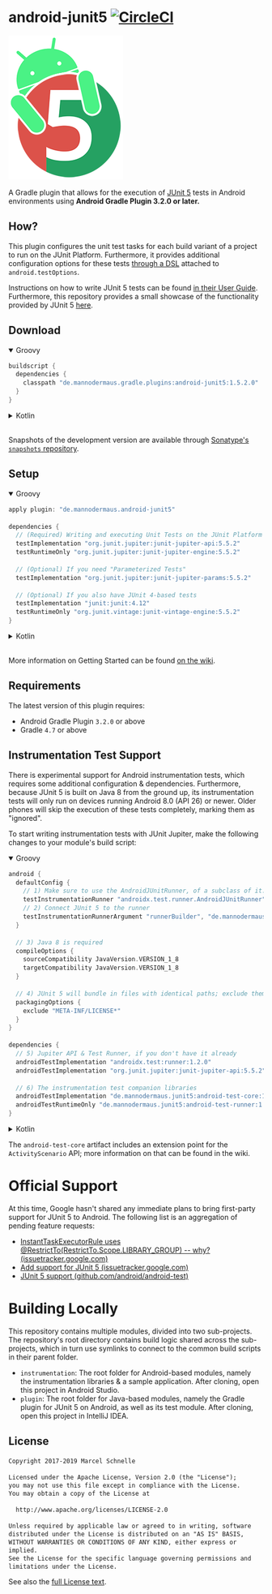 <!--
  This file was automatically generated by Gradle. Do not modify.
  To update the content of this README, please apply modifications
  to `README.md.template` instead, and run the `generateReadme` task from Gradle.
-->
# android-junit5 [![CircleCI](https://circleci.com/gh/mannodermaus/android-junit5/tree/master.svg?style=svg)][circleci]

![Logo](.images/logo.png)

A Gradle plugin that allows for the execution of [JUnit 5][junit5gh] tests in Android environments using **Android Gradle Plugin 3.2.0 or later.**

## How?

This plugin configures the unit test tasks for each build variant of a project to run on the JUnit Platform. Furthermore, it provides additional configuration options for these tests [through a DSL][wiki-dsl] attached to `android.testOptions`.

Instructions on how to write JUnit 5 tests can be found [in their User Guide][junit5ug].
Furthermore, this repository provides a small showcase of the functionality provided by JUnit 5 [here][sampletests].

## Download

<details open>
  <summary>Groovy</summary>
  
  ```groovy
  buildscript {
    dependencies {
      classpath "de.mannodermaus.gradle.plugins:android-junit5:1.5.2.0"
    }
  }
  ```
</details>

<details>
  <summary>Kotlin</summary>
  
  ```kotlin
  buildscript {
    dependencies {
      classpath("de.mannodermaus.gradle.plugins:android-junit5:1.5.2.0")
    }
  }
  ```
</details>

<br/>

Snapshots of the development version are available through [Sonatype's `snapshots` repository][sonatyperepo].

## Setup

<details open>
  <summary>Groovy</summary>

  ```groovy
  apply plugin: "de.mannodermaus.android-junit5"

  dependencies {
    // (Required) Writing and executing Unit Tests on the JUnit Platform
    testImplementation "org.junit.jupiter:junit-jupiter-api:5.5.2"
    testRuntimeOnly "org.junit.jupiter:junit-jupiter-engine:5.5.2"

    // (Optional) If you need "Parameterized Tests"
    testImplementation "org.junit.jupiter:junit-jupiter-params:5.5.2"

    // (Optional) If you also have JUnit 4-based tests
    testImplementation "junit:junit:4.12"
    testRuntimeOnly "org.junit.vintage:junit-vintage-engine:5.5.2"
  }
  ```
</details>

<details>
  <summary>Kotlin</summary>
  
  ```kotlin
  plugins {
    id("de.mannodermaus.android-junit5")
  }

  dependencies {
    // (Required) Writing and executing Unit Tests on the JUnit Platform
    testImplementation("org.junit.jupiter:junit-jupiter-api:5.5.2")
    testRuntimeOnly("org.junit.jupiter:junit-jupiter-engine:5.5.2")

    // (Optional) If you need "Parameterized Tests"
    testImplementation("org.junit.jupiter:junit-jupiter-params:5.5.2")

    // (Optional) If you also have JUnit 4-based tests
    testImplementation("junit:junit:4.12")
    testRuntimeOnly("org.junit.vintage:junit-vintage-engine:5.5.2")
  }
  ```
</details>

<br/>

More information on Getting Started can be found [on the wiki][wiki-gettingstarted].

## Requirements

The latest version of this plugin requires:
* Android Gradle Plugin `3.2.0` or above
* Gradle `4.7` or above

## Instrumentation Test Support

There is experimental support for Android instrumentation tests, which requires some additional configuration & dependencies. Furthermore, because JUnit 5 is built on Java 8 from the ground up, its instrumentation tests will only run on devices running Android 8.0 (API 26) or newer. Older phones will skip the execution of these tests completely, marking them as "ignored".

To start writing instrumentation tests with JUnit Jupiter, make the following changes to your module's build script:

<details open>
  <summary>Groovy</summary>
  
  ```groovy
  android {
    defaultConfig {
      // 1) Make sure to use the AndroidJUnitRunner, of a subclass of it. This requires a dependency on androidx.test:runner, too!
      testInstrumentationRunner "androidx.test.runner.AndroidJUnitRunner"
      // 2) Connect JUnit 5 to the runner
      testInstrumentationRunnerArgument "runnerBuilder", "de.mannodermaus.junit5.AndroidJUnit5Builder"
    }

    // 3) Java 8 is required
    compileOptions {
      sourceCompatibility JavaVersion.VERSION_1_8
      targetCompatibility JavaVersion.VERSION_1_8
    }
    
    // 4) JUnit 5 will bundle in files with identical paths; exclude them
    packagingOptions {
      exclude "META-INF/LICENSE*"
    }
  }

  dependencies {
    // 5) Jupiter API & Test Runner, if you don't have it already
    androidTestImplementation "androidx.test:runner:1.2.0"
    androidTestImplementation "org.junit.jupiter:junit-jupiter-api:5.5.2"
    
    // 6) The instrumentation test companion libraries
    androidTestImplementation "de.mannodermaus.junit5:android-test-core:1.2.0"
    androidTestRuntimeOnly "de.mannodermaus.junit5:android-test-runner:1.2.0"
  }
  ```
</details>

<details>
  <summary>Kotlin</summary>
  
  ```groovy
  android {
    defaultConfig {
      // 1) Make sure to use the AndroidJUnitRunner, of a subclass of it. This requires a dependency on androidx.test:runner, too!
      testInstrumentationRunner = "androidx.test.runner.AndroidJUnitRunner"
      // 2) Connect JUnit 5 to the runner
      testInstrumentationRunnerArgument("runnerBuilder", "de.mannodermaus.junit5.AndroidJUnit5Builder")
    }

    // 3) Java 8 is required
    compileOptions {
      setSourceCompatibility(JavaVersion.VERSION_1_8)
      setTargetCompatibility(JavaVersion.VERSION_1_8)
    }
    
    // 4) JUnit 5 will bundle in files with identical paths; exclude them
    packagingOptions {
      exclude("META-INF/LICENSE*")
    }
  }
  dependencies {
    // 5) Jupiter API & Test Runner, if you don't have it already
    androidTestImplementation("androidx.test:runner:1.2.0")
    androidTestImplementation("org.junit.jupiter:junit-jupiter-api:5.5.2")

    // 6) The instrumentation test companion libraries
    androidTestImplementation("de.mannodermaus.junit5:android-test-core:1.2.0")
    androidTestRuntimeOnly("de.mannodermaus.junit5:android-test-runner:1.2.0")
  }
  ```
</details>

The `android-test-core` artifact includes an extension point for the `ActivityScenario` API; more information on that can be found in the wiki.

# Official Support

At this time, Google hasn't shared any immediate plans to bring first-party support for JUnit 5 to Android. The following list is an aggregation of pending feature requests:

- [InstantTaskExecutorRule uses @RestrictTo(RestrictTo.Scope.LIBRARY_GROUP) -- why? (issuetracker.google.com)](https://issuetracker.google.com/u/0/issues/79189568)
- [Add support for JUnit 5 (issuetracker.google.com)](https://issuetracker.google.com/issues/127100532)
- [JUnit 5 support (github.com/android/android-test)](https://github.com/android/android-test/issues/224)

# Building Locally

This repository contains multiple modules, divided into two sub-projects. The repository's root directory contains build logic shared across the sub-projects, which in turn use symlinks to connect to the common build scripts in their parent folder.

- `instrumentation`: The root folder for Android-based modules, namely the instrumentation libraries & a sample application. After cloning, open this project in Android Studio.
- `plugin`: The root folder for Java-based modules, namely the Gradle plugin for JUnit 5 on Android, as well as its test module. After cloning, open this project in IntelliJ IDEA.

## License

```
Copyright 2017-2019 Marcel Schnelle

Licensed under the Apache License, Version 2.0 (the "License");
you may not use this file except in compliance with the License.
You may obtain a copy of the License at

  http://www.apache.org/licenses/LICENSE-2.0

Unless required by applicable law or agreed to in writing, software
distributed under the License is distributed on an "AS IS" BASIS,
WITHOUT WARRANTIES OR CONDITIONS OF ANY KIND, either express or implied.
See the License for the specific language governing permissions and
limitations under the License.
```

See also the [full License text](LICENSE).

 [junit5gh]: https://github.com/junit-team/junit5
 [junit5ug]: https://junit.org/junit5/docs/current/user-guide
 [circleci]: https://circleci.com/gh/mannodermaus/android-junit5
 [sonatyperepo]: https://oss.sonatype.org/content/repositories/snapshots
 [sampletests]: instrumentation/sample
 [wiki-dsl]: https://github.com/mannodermaus/android-junit5/wiki/Configuration-DSL
 [wiki-gettingstarted]: https://github.com/mannodermaus/android-junit5/wiki/Getting-Started
